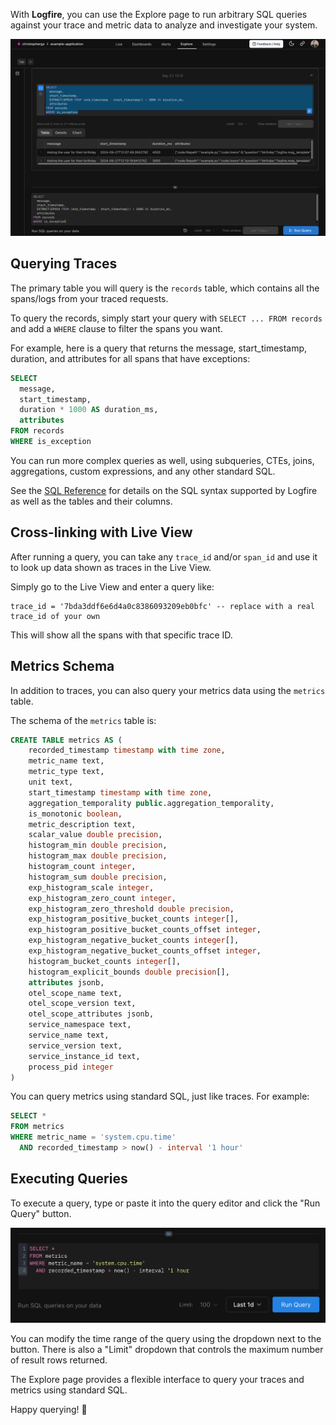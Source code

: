 With **Logfire**, you can use the Explore page to run arbitrary SQL queries against your trace and metric data to
analyze and investigate your system.

![Logfire explore screen](../../images/guide/browser-explore-full.png)

## Querying Traces

The primary table you will query is the `records` table, which contains all the spans/logs from your traced requests.

To query the records, simply start your query with `SELECT ... FROM records` and add a `WHERE` clause to filter the
spans you want.

For example, here is a query that returns the message, start_timestamp, duration, and attributes for all spans that
have exceptions:

```sql
SELECT
  message,
  start_timestamp,
  duration * 1000 AS duration_ms,
  attributes
FROM records
WHERE is_exception
```

You can run more complex queries as well, using subqueries, CTEs, joins, aggregations, custom expressions,
and any other standard SQL.

See the [SQL Reference](../../reference/sql.md) for details on the SQL syntax supported by Logfire as well as the tables and their columns.

## Cross-linking with Live View

After running a query, you can take any `trace_id` and/or `span_id` and use it to look up data shown as traces
in the Live View.

Simply go to the Live View and enter a query like:

```
trace_id = '7bda3ddf6e6d4a0c8386093209eb0bfc' -- replace with a real trace_id of your own
```

This will show all the spans with that specific trace ID.

## Metrics Schema

In addition to traces, you can also query your metrics data using the `metrics` table.

The schema of the `metrics` table is:

```sql
CREATE TABLE metrics AS (
    recorded_timestamp timestamp with time zone,
    metric_name text,
    metric_type text,
    unit text,
    start_timestamp timestamp with time zone,
    aggregation_temporality public.aggregation_temporality,
    is_monotonic boolean,
    metric_description text,
    scalar_value double precision,
    histogram_min double precision,
    histogram_max double precision,
    histogram_count integer,
    histogram_sum double precision,
    exp_histogram_scale integer,
    exp_histogram_zero_count integer,
    exp_histogram_zero_threshold double precision,
    exp_histogram_positive_bucket_counts integer[],
    exp_histogram_positive_bucket_counts_offset integer,
    exp_histogram_negative_bucket_counts integer[],
    exp_histogram_negative_bucket_counts_offset integer,
    histogram_bucket_counts integer[],
    histogram_explicit_bounds double precision[],
    attributes jsonb,
    otel_scope_name text,
    otel_scope_version text,
    otel_scope_attributes jsonb,
    service_namespace text,
    service_name text,
    service_version text,
    service_instance_id text,
    process_pid integer
)
```

You can query metrics using standard SQL, just like traces. For example:

```sql
SELECT *
FROM metrics
WHERE metric_name = 'system.cpu.time'
  AND recorded_timestamp > now() - interval '1 hour'
```

## Executing Queries

To execute a query, type or paste it into the query editor and click the "Run Query" button.

![Logfire explore screen](../../images/guide/browser-explore-run-query.png)

You can modify the time range of the query using the dropdown next to the button. There is also a "Limit" dropdown that
controls the maximum number of result rows returned.

The Explore page provides a flexible interface to query your traces and metrics using standard SQL.

Happy querying! :rocket:
